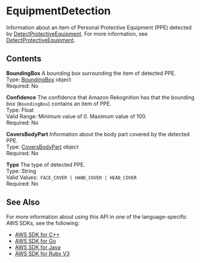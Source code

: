 # EquipmentDetection<a name="API_EquipmentDetection"></a>

Information about an item of Personal Protective Equipment \(PPE\) detected by [DetectProtectiveEquipment](API_DetectProtectiveEquipment.md)\. For more information, see [DetectProtectiveEquipment](API_DetectProtectiveEquipment.md)\.

## Contents<a name="API_EquipmentDetection_Contents"></a>

 **BoundingBox**   <a name="rekognition-Type-EquipmentDetection-BoundingBox"></a>
A bounding box surrounding the item of detected PPE\.  
Type: [BoundingBox](API_BoundingBox.md) object  
Required: No

 **Confidence**   <a name="rekognition-Type-EquipmentDetection-Confidence"></a>
The confidence that Amazon Rekognition has that the bounding box \(`BoundingBox`\) contains an item of PPE\.  
Type: Float  
Valid Range: Minimum value of 0\. Maximum value of 100\.  
Required: No

 **CoversBodyPart**   <a name="rekognition-Type-EquipmentDetection-CoversBodyPart"></a>
Information about the body part covered by the detected PPE\.  
Type: [CoversBodyPart](API_CoversBodyPart.md) object  
Required: No

 **Type**   <a name="rekognition-Type-EquipmentDetection-Type"></a>
The type of detected PPE\.  
Type: String  
Valid Values:` FACE_COVER | HAND_COVER | HEAD_COVER`   
Required: No

## See Also<a name="API_EquipmentDetection_SeeAlso"></a>

For more information about using this API in one of the language\-specific AWS SDKs, see the following:
+  [AWS SDK for C\+\+](https://docs.aws.amazon.com/goto/SdkForCpp/rekognition-2016-06-27/EquipmentDetection) 
+  [AWS SDK for Go](https://docs.aws.amazon.com/goto/SdkForGoV1/rekognition-2016-06-27/EquipmentDetection) 
+  [AWS SDK for Java](https://docs.aws.amazon.com/goto/SdkForJava/rekognition-2016-06-27/EquipmentDetection) 
+  [AWS SDK for Ruby V3](https://docs.aws.amazon.com/goto/SdkForRubyV3/rekognition-2016-06-27/EquipmentDetection) 